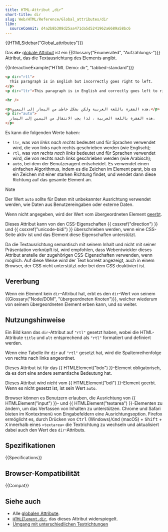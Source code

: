```yaml
---
title: HTML-Attribut „dir“
short-title: dir
slug: Web/HTML/Reference/Global_attributes/dir
l10n:
  sourceCommit: d4a2b8b308d25aa471da5d5241962a6689a58bc6
---
```


{{HTMLSidebar("Global_attributes")}}

Das **`dir`** [globale Attribut](/de/docs/Web/HTML/Reference/Global_attributes) ist ein {{Glossary("Enumerated", "Aufzählungs-")}} Attribut, das die Textausrichtung des Elements angibt.

{{InteractiveExample("HTML Demo: dir", "tabbed-standard")}}

```html interactive-example
<p dir="rtl">
  This paragraph is in English but incorrectly goes right to left.
</p>
<p dir="ltr">This paragraph is in English and correctly goes left to right.</p>

<hr />

<p>هذه الفقرة باللغة العربية ولكن بشكل خاطئ من اليسار إلى اليمين.</p>
<p dir="auto">
  هذه الفقرة باللغة العربية ، لذا يجب الانتقال من اليمين إلى اليسار.
</p>
```

Es kann die folgenden Werte haben:

- `ltr`, was _von links nach rechts_ bedeutet und für Sprachen verwendet wird, die von links nach rechts geschrieben werden (wie Englisch);
- `rtl`, was _von rechts nach links_ bedeutet und für Sprachen verwendet wird, die von rechts nach links geschrieben werden (wie Arabisch);
- `auto`, bei dem der Benutzeragent entscheidet. Es verwendet einen einfachen Algorithmus, indem es die Zeichen im Element parst, bis es ein Zeichen mit einer starken Richtung findet, und wendet dann diese Richtung auf das gesamte Element an.

> [!NOTE]
> Der Wert `auto` sollte für Daten mit unbekannter Ausrichtung verwendet werden, wie Daten aus Benutzereingaben oder externe Daten.

Wenn nicht angegeben, wird der Wert vom übergeordneten Element [geerbt](#vererbung).

Dieses Attribut kann von den CSS-Eigenschaften {{ cssxref("direction") }} und {{ cssxref("unicode-bidi") }} überschrieben werden, wenn eine CSS-Seite aktiv ist und das Element diese Eigenschaften unterstützt.

Da die Textausrichtung semantisch mit seinem Inhalt und nicht mit seiner Präsentation verknüpft ist, wird empfohlen, dass Webentwickler dieses Attribut anstelle der zugehörigen CSS-Eigenschaften verwenden, wenn möglich. Auf diese Weise wird der Text korrekt angezeigt, auch in einem Browser, der CSS nicht unterstützt oder bei dem CSS deaktiviert ist.

## Vererbung

Wenn ein Element kein `dir`-Attribut hat, erbt es den `dir`-Wert von seinem {{Glossary("Node/DOM", "übergeordneten Knoten")}}, welcher wiederum von seinem übergeordneten Element erben kann, und so weiter.

## Nutzungshinweise

Ein Bild kann das `dir`-Attribut auf `"rtl"` gesetzt haben, wobei die HTML-Attribute `title` und `alt` entsprechend als `"rtl"` formatiert und definiert werden.

Wenn eine Tabelle ihr `dir` auf `"rtl"` gesetzt hat, wird die Spaltenreihenfolge von rechts nach links angeordnet.

Dieses Attribut ist für das {{ HTMLElement("bdo") }}-Element obligatorisch, da es dort eine andere semantische Bedeutung hat.

Dieses Attribut wird _nicht_ vom {{ HTMLElement("bdi") }}-Element geerbt. Wenn es nicht gesetzt ist, ist sein Wert `auto`.

Browser können es Benutzern erlauben, die Ausrichtung von {{ HTMLElement("input") }}- und {{ HTMLElement("textarea") }}-Elementen zu ändern, um das Verfassen von Inhalten zu unterstützen. Chrome und Safari bieten im Kontextmenü von Eingabefeldern eine Ausrichtungsoption. Firefox ermöglicht es, durch Drücken von <kbd>Ctrl</kbd> (Windows)/<kbd>Cmd</kbd> (macOS) + <kbd>Shift</kbd> + <kbd>X</kbd> innerhalb eines `<textarea>` die Textrichtung zu wechseln und aktualisiert dabei auch den Wert des `dir`-Attributs.

## Spezifikationen

{{Specifications}}

## Browser-Kompatibilität

{{Compat}}

## Siehe auch

- Alle [globalen Attribute](/de/docs/Web/HTML/Reference/Global_attributes).
- [`HTMLElement.dir`](/de/docs/Web/API/HTMLElement/dir), das dieses Attribut widerspiegelt.
- [Umgang mit unterschiedlichen Textrichtungen](/de/docs/Learn_web_development/Core/Styling_basics/Handling_different_text_directions)
